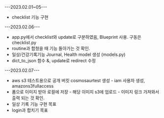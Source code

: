 ---2023.02.01~05---
- checklist 기능 구현

---2023.02.06---
- app.py에서 checklist와 update로 구분하였음, Blueprint 사용. 구동은 checklist.py
- routine과 합쳤을 때 기능 돌아가는 것 확인.
- 일상/건강기록기능 Journal, Health model 생성 (models.py)
- dict_to_json 함수 &, update로 redirect 수정

---2023.02.07---
- aws s3 테스트용으로 공개 버킷 cosmosaurtest 생성 - iam 사용자 생성, amazons3fullaccess 
- 폼으로 이미지 받아 로컬에 저장 - 해당 이미지 s3에 업로드 - 이미지 링크 가져와서 출력 되는 것 확인. 
- 일상 기록 기능 구현 목표
- login과 합치기 목표
